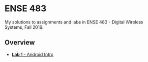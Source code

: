 # ENSE 483

My solutions to assignments and labs in ENSE 483 - Digital Wireless Systems,
Fall 2019.

## Overview

- [**Lab 1** - Android Intro](./lab1)

